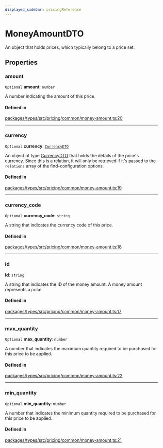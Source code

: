 ```yaml
---
displayed_sidebar: pricingReference
---
```


# MoneyAmountDTO

An object that holds prices, which typically belong to a price set.

## Properties

### amount

 `Optional` **amount**: `number`

A number indicating the amount of this price.

#### Defined in

[packages/types/src/pricing/common/money-amount.ts:20](https://github.com/medusajs/medusa/blob/daea35fe73/packages/types/src/pricing/common/money-amount.ts#L20)

___

### currency

 `Optional` **currency**: [`CurrencyDTO`](CurrencyDTO.md)

An object of type [CurrencyDTO](CurrencyDTO.md) that holds the details of the price's currency. Since this is a relation, it will only be retrieved if it's passed to the `relations` array of the find-configuration options.

#### Defined in

[packages/types/src/pricing/common/money-amount.ts:19](https://github.com/medusajs/medusa/blob/daea35fe73/packages/types/src/pricing/common/money-amount.ts#L19)

___

### currency\_code

 `Optional` **currency\_code**: `string`

A string that indicates the currency code of this price.

#### Defined in

[packages/types/src/pricing/common/money-amount.ts:18](https://github.com/medusajs/medusa/blob/daea35fe73/packages/types/src/pricing/common/money-amount.ts#L18)

___

### id

 **id**: `string`

A string that indicates the ID of the money amount. A money amount represents a price.

#### Defined in

[packages/types/src/pricing/common/money-amount.ts:17](https://github.com/medusajs/medusa/blob/daea35fe73/packages/types/src/pricing/common/money-amount.ts#L17)

___

### max\_quantity

 `Optional` **max\_quantity**: `number`

A number that indicates the maximum quantity required to be purchased for this price to be applied.

#### Defined in

[packages/types/src/pricing/common/money-amount.ts:22](https://github.com/medusajs/medusa/blob/daea35fe73/packages/types/src/pricing/common/money-amount.ts#L22)

___

### min\_quantity

 `Optional` **min\_quantity**: `number`

A number that indicates the minimum quantity required to be purchased for this price to be applied.

#### Defined in

[packages/types/src/pricing/common/money-amount.ts:21](https://github.com/medusajs/medusa/blob/daea35fe73/packages/types/src/pricing/common/money-amount.ts#L21)

